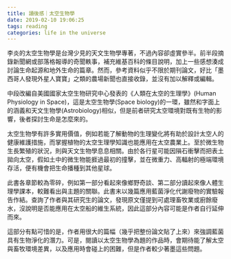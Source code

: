 ```yaml
---
title: 讀後感｜太空生物學
date: 2019-02-10 19:06:25
tags: reading
categories: life in the universe
---
```


李炎的太空生物學是台灣少見的天文生物學專著，不過內容卻虛實參半。前半段摘錄新聞網或部落格報導的奇聞軼事，補充維基百科的條目說明，加上一些感想湊成討論生命起源和地外生命的篇章。然而，參考資料似乎不限於期刊論文，好比「墨西哥人發現外星人寶寶」之類的農場新聞也直接收錄，並沒有加以解釋或編輯。
<!--more-->
中段改編自美國國家太空生物研究中心發表的《人類在太空的生理學》(Human Physiology in Space)，這是太空生物學(Space biology)的一環，雖然和字面上的涵義和天文生物學(Astrobiology)相似，但是前者研究太空環境對既有生物的影響，後者探討生命是怎麼來的。

太空生物學有許多實用價值，例如若能了解動物的生理變化將有助於設計太空人的健康維護措施，而掌握植物的太空生理學知識也能應用在太空農業上。至於微生物生長繁殖的狀況，則與天文生物學息息相關。由於各行星可能因隕石衝擊而把表土拋向太空，假如土中的微生物能捱過最初的撞擊，並在微重力、高輻射的極端環境存活，便有機會把生命播種到其他星球。

此書各章節較為零碎，例如第一部分看起來像鄉野奇談、第二部分讀起來像人體生理學課本，較難看出與主題的關聯。此書末以幾篇應用藍菌淨化代謝廢物的實驗報告作結。查詢了作者與其研究生的論文，發現原文僅提到可處理畜牧業或廚餘廢水，沒說明是否能應用在太空船的維生系統，因此這部分內容可能是作者自行延伸而來。

這部分有點可惜的是，作者用很大的篇幅（幾乎把整份論文貼了上來）來強調藍菌具有生物淨化的潛力。可是，閱讀以太空生物學為題的作品時，會期待能了解太空與畜牧環境差異，以及應用時會碰上的困難，但是作者較少著墨這些問題。

[^1]: 李炎 (2017)《太空生物學》，漢珍數位圖書股份有限公司。